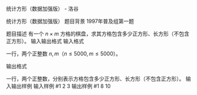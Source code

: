 



统计方形（数据加强版） - 洛谷














统计方形（数据加强版）
题目背景
1997年普及组第一题

题目描述
有一个 $n \times m$ 方格的棋盘，求其方格包含多少正方形、长方形（不包含正方形）。
输入输出格式
输入格式

一行，两个正整数 $n,m$（$n \leq 5000,m \leq 5000$）。

输出格式

一行，两个正整数，分别表示方格包含多少正方形、长方形（不包含正方形）。
输入输出样例
输入样例 #1
2 3
输出样例 #1
8 10






